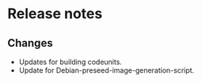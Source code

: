 # Release notes

## Changes

- Updates for building codeunits.
- Update for Debian-preseed-image-generation-script.
